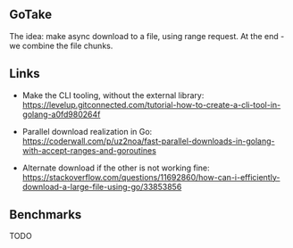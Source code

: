 ## GoTake

The idea: make async download to a file, using range request.
At the end - we combine the file chunks.

## Links

- Make the CLI tooling, without the external library: 
  https://levelup.gitconnected.com/tutorial-how-to-create-a-cli-tool-in-golang-a0fd980264f
  
- Parallel download realization in Go:
    https://coderwall.com/p/uz2noa/fast-parallel-downloads-in-golang-with-accept-ranges-and-goroutines
  
- Alternate download if the other is not working fine:
    https://stackoverflow.com/questions/11692860/how-can-i-efficiently-download-a-large-file-using-go/33853856
  
## Benchmarks
TODO